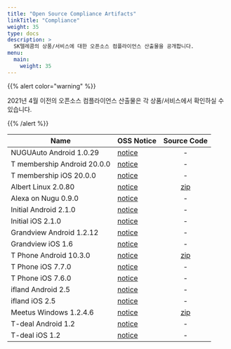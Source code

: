 ```yaml
---
title: "Open Source Compliance Artifacts"
linkTitle: "Compliance"
weight: 35
type: docs
description: >
  SK텔레콤의 상품/서비스에 대한 오픈소스 컴플라이언스 산출물을 공개합니다. 
menu:
  main:
    weight: 35
---
```


{{% alert color="warning" %}}

2021년 4월 이전의 오픈소스 컴플라이언스 산출물은 각 상품/서비스에서 확인하실 수 있습니다. 

{{% /alert %}}

| Name | OSS Notice | Source Code |
|---|:---|:---:|
| NUGUAuto Android 1.0.29 | [notice](./NUGUAuto_android_1.0.29_OSS_Notice.htm)  | - |
| T membership Android 20.0.0 | [notice](./Tmembership_android_20.0.0_OSS_Notice.htm)  | - |
| T membership iOS 20.0.0 | [notice](./Tmembership_ios_20.0.0_OSS_Notice.htm)  | - |
| Albert Linux 2.0.80 | [notice](./Albert_linux_2.0.80/Albert_linux_2.0.80_OSS_Notice.htm)  | [zip](./Albert_linux_2.0.80/Albert_linux_2.0.80_sourcecode.zip) |
| Alexa on Nugu 0.9.0 | [notice](Alexa_on_Nugu_android_0.9.0_OSS_Notice.html)  | - |
| Initial Android 2.1.0 | [notice](initial_android_2_1_0_OSSNotice.html)  | - |
| Initial iOS 2.1.0 | [notice](initialIOS_2_1_0_OSSNotice.html)  | - |
| Grandview Android 1.2.12 | [notice](./grandview_android_1.2.12_OSS_Notice.html)  | - |
| Grandview iOS 1.6 | [notice](./grandview_ios_1.6_OSS_Notice.html)  | - |
| T Phone Android 10.3.0 | [notice](./tphone_android_10.3.0/Tphone_android_10.3.0_OSS_Notice.html)  | [zip](./tphone_android_10.3.0/Tphone_android_10.3.0_sourcecode.zip) |
| T Phone iOS 7.7.0| [notice](Tphone_ios_7_7_0_OSS_Notice.html)  | - |
| T Phone iOS 7.6.0| [notice](Tphone_ios_7_6_0_OSS_Notice.html)  | - |
| ifland Android 2.5 | [notice](./ifland_android_2.5.0_OSS_Notice.html)  | - |
| ifland iOS 2.5 | [notice](./ifland_ios_2.5.0_OSS_Notice.html)  | - |
| Meetus Windows 1.2.4.6 | [notice](./meetus_windows_1.2.4.6/Meetus_windows_1.2.4.6_with_engine_OSS_Notice.htm)  | [zip](./meetus_windows_1.2.4.6/meetus-libhangul-opensource.zip) |
| T-deal Android 1.2 | [notice](./T-deal_android_1.2_OSS_Notice.htm)  | - |
| T-deal iOS 1.2 | [notice](./T-deal_ios_1.2_OSS_Notice.htm)  | - |
